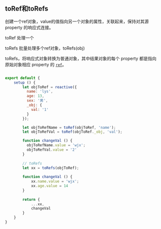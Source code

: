 ## toRef和toRefs

创建一个ref对象，value的值指向另一个对象的属性，关联起来，保持对其源 property 的响应式连接。

toRef 处理一个

toRefs  批量处理多个ref对象，toRefs(obj)

toRefs，将响应式对象转换为普通对象，其中结果对象的每个 property 都是指向原始对象相应 property 的 [`ref`](https://v3.cn.vuejs.org/api/refs-api.html#ref)。

```js

export default {
    setup () {
        let objToRef = reactive({
          name: 'lys',
          age: 13,
          sex: '男',
          _obj: {
            val: '1'
          }
        });

        let objToRefName = toRef(objToRef, 'name');
        let objToRefVal = toRef(objToRef._obj, 'val');

        function changeVal () {
          objToRefName.value = 'wjx';
          objToRefVal.value = '2'
        }
        
        // toRefs
        let xx = toRefs(objToRef);
        
        function changeVal () {
            xx.name.value = 'wjx';
            xx.age.value = 14
        }
        
        return {
            ...xx,
            changeVal
        }
    }
}
```

